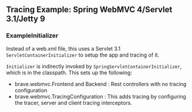 ## Tracing Example: Spring WebMVC 4/Servlet 3.1/Jetty 9

### ExampleInitializer

Instead of a web.xml file, this uses a Servlet 3.1
`ServletContainerInitializer` to setup the app and tracing of it.

`Initializer` is indirectly invoked by `SpringServletContainerInitializer`,
which is in the classpath. This sets up the following:

*   brave.webmvc.Frontend and Backend : Rest controllers with no tracing configuration
*   brave.webmvc.TracingConfiguration : This adds tracing by configuring the tracer, server and client tracing interceptors.



